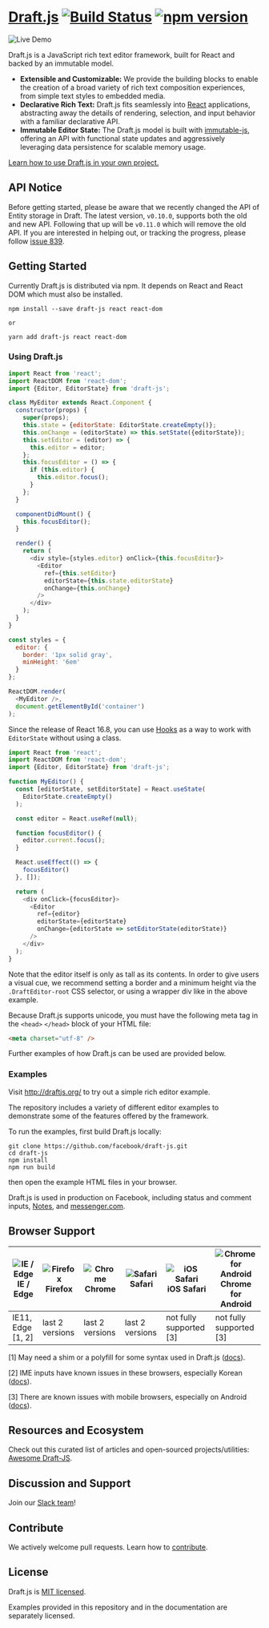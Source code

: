 # [Draft.js](http://draftjs.org/) [![Build Status](https://img.shields.io/travis/facebook/draft-js/master.svg?style=flat)](https://travis-ci.org/facebook/draft-js) [![npm version](https://img.shields.io/npm/v/draft-js.svg?style=flat)](https://yarn.pm/draft-js)

![Live Demo](https://media.giphy.com/media/XHUjaxELpc11SiRSqN/giphy.gif)

Draft.js is a JavaScript rich text editor framework, built for React and
backed by an immutable model.

- **Extensible and Customizable:** We provide the building blocks to enable
the creation of a broad variety of rich text composition experiences, from
simple text styles to embedded media.
- **Declarative Rich Text:** Draft.js fits seamlessly into
[React](http://facebook.github.io/react/) applications,
abstracting away the details of rendering, selection, and input behavior with a
familiar declarative API.
- **Immutable Editor State:** The Draft.js model is built
with [immutable-js](https://facebook.github.io/immutable-js/), offering
an API with functional state updates and aggressively leveraging data persistence
for scalable memory usage.

[Learn how to use Draft.js in your own project.](https://draftjs.org/docs/getting-started.html)

## API Notice

Before getting started, please be aware that we recently changed the API of
Entity storage in Draft. The latest version, `v0.10.0`, supports both the old
and new API.  Following that up will be `v0.11.0` which will remove the old API.
If you are interested in helping out, or tracking the progress, please follow
[issue 839](https://github.com/facebook/draft-js/issues/839).

## Getting Started

Currently Draft.js is distributed via npm. It depends on React and React DOM which must also be installed.

```
npm install --save draft-js react react-dom

or

yarn add draft-js react react-dom
```

### Using Draft.js

```javascript
import React from 'react';
import ReactDOM from 'react-dom';
import {Editor, EditorState} from 'draft-js';

class MyEditor extends React.Component {
  constructor(props) {
    super(props);
    this.state = {editorState: EditorState.createEmpty()};
    this.onChange = (editorState) => this.setState({editorState});
    this.setEditor = (editor) => {
      this.editor = editor;
    };
    this.focusEditor = () => {
      if (this.editor) {
        this.editor.focus();
      }
    };
  }

  componentDidMount() {
    this.focusEditor();
  }

  render() {
    return (
      <div style={styles.editor} onClick={this.focusEditor}>
        <Editor
          ref={this.setEditor}
          editorState={this.state.editorState}
          onChange={this.onChange}
        />
      </div>
    );
  }
}

const styles = {
  editor: {
    border: '1px solid gray',
    minHeight: '6em'
  }
};

ReactDOM.render(
  <MyEditor />,
  document.getElementById('container')
);
```

Since the release of React 16.8, you can use [Hooks](https://reactjs.org/docs/hooks-intro.html) as a way to work with `EditorState` without using a class.


```js
import React from 'react';
import ReactDOM from 'react-dom';
import {Editor, EditorState} from 'draft-js';

function MyEditor() {
  const [editorState, setEditorState] = React.useState(
    EditorState.createEmpty()
  );

  const editor = React.useRef(null);

  function focusEditor() {
    editor.current.focus();
  }

  React.useEffect(() => {
    focusEditor()
  }, []);

  return (
    <div onClick={focusEditor}>
      <Editor
        ref={editor}
        editorState={editorState}
        onChange={editorState => setEditorState(editorState)}
      />
    </div>
  );
}

```

Note that the editor itself is only as tall as its contents. In order to give users a visual cue, we recommend setting a border and a minimum height via the `.DraftEditor-root` CSS selector, or using a wrapper div like in the above example.

Because Draft.js supports unicode, you must have the following meta tag in the `<head>` `</head>` block of your HTML file:

```html
<meta charset="utf-8" />
```
Further examples of how Draft.js can be used are provided below.

### Examples

Visit http://draftjs.org/ to try out a simple rich editor example.

The repository includes a variety of different editor examples to demonstrate
some of the features offered by the framework.

To run the examples, first build Draft.js locally:

```
git clone https://github.com/facebook/draft-js.git
cd draft-js
npm install
npm run build
```

then open the example HTML files in your browser.

Draft.js is used in production on Facebook, including status and
comment inputs, [Notes](https://www.facebook.com/notes/), and
[messenger.com](https://www.messenger.com).

## Browser Support

| ![IE / Edge](https://raw.githubusercontent.com/godban/browsers-support-badges/master/src/images/edge.png) <br /> IE / Edge | ![Firefox](https://raw.githubusercontent.com/godban/browsers-support-badges/master/src/images/firefox.png) <br /> Firefox | ![Chrome](https://raw.githubusercontent.com/godban/browsers-support-badges/master/src/images/chrome.png) <br /> Chrome | ![Safari](https://raw.githubusercontent.com/godban/browsers-support-badges/master/src/images/safari.png ) <br /> Safari | ![iOS Safari](https://raw.githubusercontent.com/godban/browsers-support-badges/master/src/images/safari-ios.png) <br />iOS Safari | ![Chrome for Android](https://raw.githubusercontent.com/godban/browsers-support-badges/master/src/images/chrome-android.png) <br/> Chrome for Android |
| --------- | --------- | --------- | --------- | --------- | --------- |
| IE11, Edge [1, 2]| last 2 versions| last 2 versions| last 2 versions| not fully supported [3] | not fully supported [3]

[1] May need a shim or a polyfill for some syntax used in Draft.js ([docs](https://draftjs.org/docs/advanced-topics-issues-and-pitfalls.html#polyfills)).

[2] IME inputs have known issues in these browsers, especially Korean ([docs](https://draftjs.org/docs/advanced-topics-issues-and-pitfalls.html#ime-and-internet-explorer)).

[3] There are known issues with mobile browsers, especially on Android ([docs](https://draftjs.org/docs/advanced-topics-issues-and-pitfalls.html#mobile-not-yet-supported)).

## Resources and Ecosystem

Check out this curated list of articles and open-sourced projects/utilities: [Awesome Draft-JS](https://github.com/nikgraf/awesome-draft-js).

## Discussion and Support

Join our [Slack team](https://draftjs.herokuapp.com)!

## Contribute

We actively welcome pull requests. Learn how to
[contribute](https://github.com/facebook/draft-js/blob/master/CONTRIBUTING.md).

## License

Draft.js is [MIT licensed](https://github.com/facebook/draft-js/blob/master/LICENSE).

Examples provided in this repository and in the documentation are separately
licensed.

